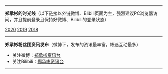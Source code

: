 
---------------------------------------------------------------------------------------------------------------------------------------
**郑承彬的时光线**（以下链接以外链微博、Blibili页面为主，强烈建议PC浏览器访问，并且提前登录且保持好微博、Bilibili的登录状态）           

[2020](./timeline/2020.md) [2019](./timeline/2019.md) [2018](./timeline/2018.md)            

---------------------------------------------------------------------------------------------------------------------------------------
**郑承彬粉丝团资讯发布**（微博下，发布的资讯最丰富，彬迷互动最多）          

* 关注微博：[郑承彬资讯台](https://weibo.com/7328309276)           
* 关注Bilibili：[郑承彬资讯台](https://space.bilibili.com/479024331)              

----------------------------------------------------------------------------------------------------------------------------------------
